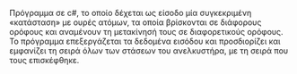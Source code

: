 Πρόγραμμα σε c#, το οποίο δέχεται ως είσοδο μία συγκεκριμένη «κατάσταση» με ουρές ατόμων, τα οποία βρίσκονται σε διάφορους ορόφους και αναμένουν τη μετακίνησή τους σε διαφορετικούς ορόφους. Το πρόγραμμα επεξεργάζεται τα δεδομένα εισόδου και προσδιορίζει και εμφανίζει τη σειρά όλων των στάσεων του ανελκυστήρα, με τη σειρά που τους επισκέφθηκε.
